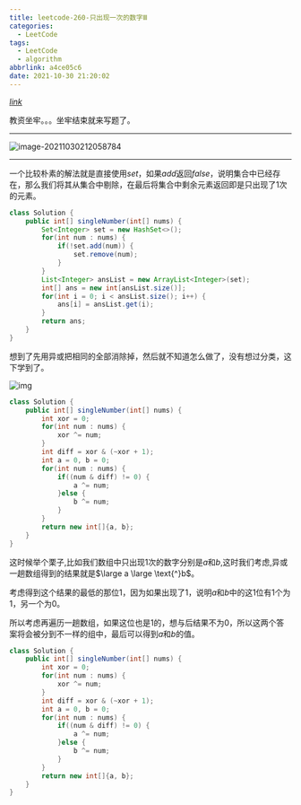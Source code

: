 ```yaml
---
title: leetcode-260-只出现一次的数字Ⅲ
categories:
  - LeetCode
tags:
  - LeetCode
  - algorithm
abbrlink: a4ce05c6
date: 2021-10-30 21:20:02
---
```


[$link$](https://leetcode-cn.com/problems/single-number-iii/)

教资坐牢。。。坐牢结束就来写题了。

<hr/>

![image-20211030212058784](https://gitee.com/cao_ziqiang/img/raw/master/20211030212058.png)

<hr/>

一个比较朴素的解法就是直接使用$set$，如果$add$返回$false$，说明集合中已经存在，那么我们将其从集合中剔除，在最后将集合中剩余元素返回即是只出现了1次的元素。

```java
class Solution {
    public int[] singleNumber(int[] nums) {
        Set<Integer> set = new HashSet<>();
        for(int num : nums) {
            if(!set.add(num)) {
                set.remove(num);
            }
        }
        List<Integer> ansList = new ArrayList<Integer>(set);
        int[] ans = new int[ansList.size()];
        for(int i = 0; i < ansList.size(); i++) {
            ans[i] = ansList.get(i);
        }
        return ans;
    }
}
```

想到了先用异或把相同的全部消除掉，然后就不知道怎么做了，没有想过分类，这下学到了。

![img](https://gitee.com/cao_ziqiang/img/raw/master/20211030215306.jpg)

```java
class Solution {
    public int[] singleNumber(int[] nums) {
        int xor = 0;
        for(int num : nums) {
            xor ^= num;
        }
        int diff = xor & (~xor + 1);
        int a = 0, b = 0;
        for(int num : nums) {
            if((num & diff) != 0) {
                a ^= num;
            }else {
                b ^= num;
            }
        } 
        return new int[]{a, b};
    }
}
```

这时候举个栗子,比如我们数组中只出现1次的数字分别是$a$和$b$,这时我们考虑,异或一趟数组得到的结果就是$\large a \large \text{^}b$。

考虑得到这个结果的最低的那位$1$，因为如果出现了$1$，说明$a$和$b$中的这1位有1个为1，另一个为0。

所以考虑再遍历一趟数组，如果这位也是1的，想与后结果不为0，所以这两个答案将会被分到不一样的组中，最后可以得到$a$和$b$的值。

```java
class Solution {
    public int[] singleNumber(int[] nums) {
        int xor = 0;
        for(int num : nums) {
            xor ^= num;
        }
        int diff = xor & (~xor + 1);
        int a = 0, b = 0;
        for(int num : nums) {
            if((num & diff) != 0) {
                a ^= num;
            }else {
                b ^= num;
            }
        } 
        return new int[]{a, b};
    }
}
```

